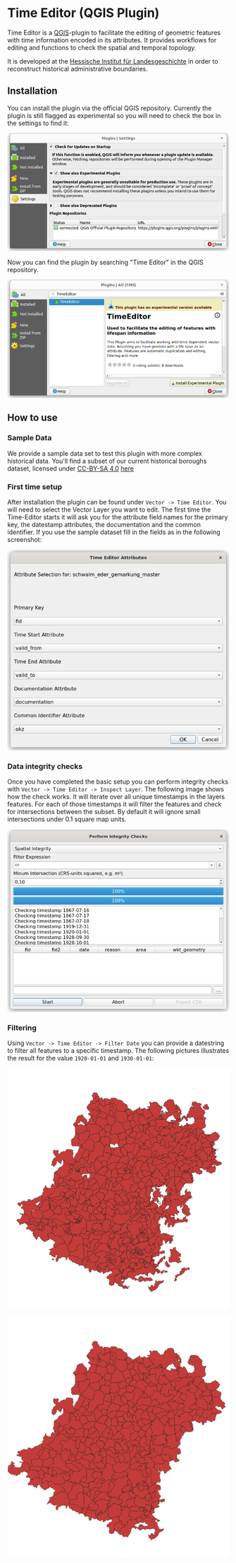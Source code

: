 # Time Editor (QGIS Plugin)

Time Editor is a [QGIS](https://qgis.org/)-plugin to facilitate the editing of geometric features with 
time information encoded in its attributes. It provides workflows for editing and 
functions to check the spatial and temporal topology. 

It is developed at the [Hessische Institut für Landesgeschichte](https://hil.hessen.de) in 
order to reconstruct historical administrative boundaries. 

## Installation 

You can install the plugin via the official QGIS repository. Currently the plugin is still 
flagged as experimental so you will need to check the box in the settings to find it:

![](doc_images/installation-experimental.png)

Now you can find the plugin by searching "Time Editor" in the QGIS repository. 

![](doc_images/installation-dialog.png)


## How to use

### Sample Data 

We provide a sample data set to test this plugin with more complex historical data. You'll 
find a subset of our current historical boroughs dataset, licensed under [CC-BY-SA 4.0](https://creativecommons.org/licenses/by-sa/4.0/deed.en) [here](https://wms.hlgl.uni-marburg.de/public_downloads/schwalm_eder_gemarkung_master.zip)

### First time setup

After installation the plugin can be found under `Vector -> Time Editor`. You will need to select 
the Vector Layer you want to edit. The first time the Time-Editor starts it will ask you for 
the attribute field names for the primary key, the datestamp attributes, the documentation and 
the common identifier. If you use the sample dataset fill in the fields as in the following 
screenshot: 

![](doc_images/setup-test-data-schwalm-eder.png)

### Data integrity checks 

Once you have completed the basic setup you can perform integrity checks with `Vector -> Time Editor -> Inspect Layer`. The following image shows how the check works. It will iterate over all 
unique timestamps in the layers features. For each of those timestamps it will filter the features 
and  check for intersections between the subset. By default it will ignore small intersections under 0.1 square map units.  

![](doc_images/example-spatial-integrity-check.png)

### Filtering 

Using `Vector -> Time Editor -> Filter Date` you can provide a datestring to filter all features 
to a specific timestamp. The following pictures illustrates the result for the value `1920-01-01` and `1930-01-01`: 

![](doc_images/schwalm-eder-filter-1920.png)

![](doc_images/schwalm-eder-filter-1930.png)


